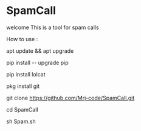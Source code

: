 # SpamCall
welcome This is a tool for spam calls 


How to use :

apt update && apt upgrade 

pip install -- upgrade pip 

pip install lolcat

pkg install git

git clone https://github.com/Mrj-code/SpamCall.git

cd SpamCall

sh Spam.sh

